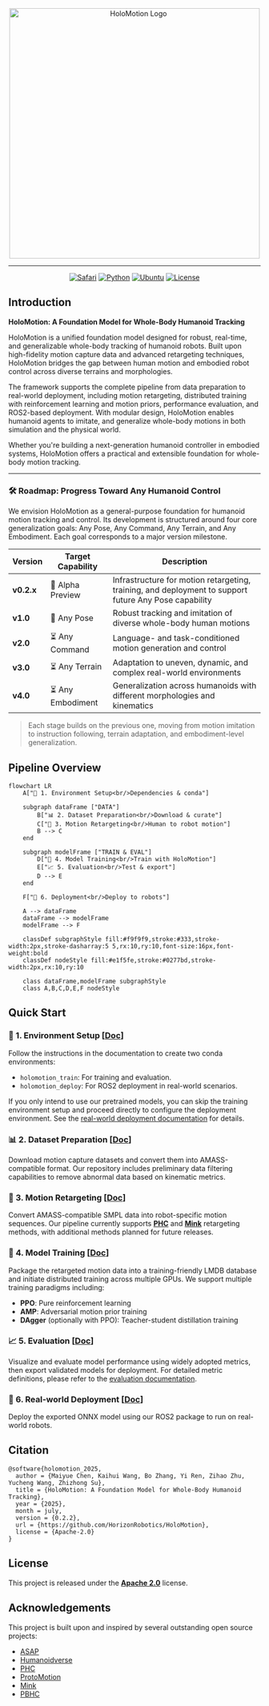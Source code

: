 <div align="center">

<img src="assets/media/holomotion_logo_text.png" alt="HoloMotion Logo" width="500"/>

---

[![Safari](https://img.shields.io/badge/Website-006CFF?logo=safari&logoColor=fff)](https://horizonrobotics.github.io/robot_lab/holomotion/)
[![Python](https://img.shields.io/badge/Python3.8-3776AB?logo=python&logoColor=fff)](#)
[![Ubuntu](https://img.shields.io/badge/Ubuntu22.04-E95420?logo=ubuntu&logoColor=white)](#)
[![License](https://img.shields.io/badge/License-Apache_2.0-green?logo=apache&logoColor=white)](./LICENSE)
<!-- [![arXiv](https://img.shields.io/badge/arXiv-2025.00000-red?logo=arxiv&logoColor=white)](https://arxiv.org/abs/2025.00000) -->

</div>

## Introduction

**HoloMotion: A Foundation Model for Whole-Body Humanoid Tracking**

HoloMotion is a unified foundation model designed for robust, real-time, and generalizable whole-body tracking of humanoid robots. Built upon high-fidelity motion capture data and advanced retargeting techniques, HoloMotion bridges the gap between human motion and embodied robot control across diverse terrains and morphologies.

The framework supports the complete pipeline from data preparation to real-world deployment, including motion retargeting, distributed training with reinforcement learning and motion priors, performance evaluation, and ROS2-based deployment. With modular design, HoloMotion enables humanoid agents to imitate, and generalize whole-body motions in both simulation and the physical world.

Whether you're building a next-generation humanoid controller in embodied systems, HoloMotion offers a practical and extensible foundation for whole-body motion tracking.

---

### 🛠️ Roadmap: Progress Toward Any Humanoid Control

We envision HoloMotion as a general-purpose foundation for humanoid motion tracking and control. Its development is structured around four core generalization goals: Any Pose, Any Command, Any Terrain, and Any Embodiment. Each goal corresponds to a major version milestone.

| Version   | Target Capability     | Description |
|-----------|------------------------|-------------|
| **v0.2.x** | 🧪 Alpha Preview        | Infrastructure for motion retargeting, training, and deployment to support future Any Pose capability |
| **v1.0**   | 🔄 Any Pose             | Robust tracking and imitation of diverse whole-body human motions |
| **v2.0**   | ⏳ Any Command          | Language- and task-conditioned motion generation and control |
| **v3.0**   | ⏳ Any Terrain          | Adaptation to uneven, dynamic, and complex real-world environments |
| **v4.0**   | ⏳ Any Embodiment       | Generalization across humanoids with different morphologies and kinematics |

> Each stage builds on the previous one, moving from motion imitation to instruction following, terrain adaptation, and embodiment-level generalization.

## Pipeline Overview

```mermaid
flowchart LR
    A["🔧 1. Environment Setup<br/>Dependencies & conda"]

    subgraph dataFrame ["DATA"]
        B["📊 2. Dataset Preparation<br/>Download & curate"]
        C["🔄 3. Motion Retargeting<br/>Human to robot motion"]
        B --> C
    end

    subgraph modelFrame ["TRAIN & EVAL"]
        D["🧠 4. Model Training<br/>Train with HoloMotion"]
        E["📈 5. Evaluation<br/>Test & export"]
        D --> E
    end

    F["🚀 6. Deployment<br/>Deploy to robots"]

    A --> dataFrame
    dataFrame --> modelFrame
    modelFrame --> F

    classDef subgraphStyle fill:#f9f9f9,stroke:#333,stroke-width:2px,stroke-dasharray:5 5,rx:10,ry:10,font-size:16px,font-weight:bold
    classDef nodeStyle fill:#e1f5fe,stroke:#0277bd,stroke-width:2px,rx:10,ry:10
    
    class dataFrame,modelFrame subgraphStyle
    class A,B,C,D,E,F nodeStyle
```

## Quick Start

### 🔧 1. Environment Setup [[Doc](docs/environment_setup.md)]

Follow the instructions in the documentation to create two conda environments:

- `holomotion_train`: For training and evaluation.
- `holomotion_deploy`: For ROS2 deployment in real-world scenarios.

If you only intend to use our pretrained models, you can skip the training environment setup and proceed directly to configure the deployment environment. See the [real-world deployment documentation](docs/realworld_deployment.md) for details.

### 📊 2. Dataset Preparation [[Doc](docs/smpl_data_curation.md)]

Download motion capture datasets and convert them into AMASS-compatible format. Our repository includes preliminary data filtering capabilities to remove abnormal data based on kinematic metrics.

### 🔄 3. Motion Retargeting [[Doc](docs/motion_retargeting.md)]

Convert AMASS-compatible SMPL data into robot-specific motion sequences. Our pipeline currently supports **[PHC](https://github.com/ZhengyiLuo/PHC?tab=readme-ov-file)** and **[Mink](https://github.com/kevinzakka/mink)** retargeting methods, with additional methods planned for future releases.

### 🧠 4. Model Training [[Doc](docs/train_motion_tracking.md)]

Package the retargeted motion data into a training-friendly LMDB database and initiate distributed training across multiple GPUs. We support multiple training paradigms including:

- **PPO**: Pure reinforcement learning
- **AMP**: Adversarial motion prior training
- **DAgger** (optionally with PPO): Teacher-student distillation training

### 📈 5. Evaluation [[Doc](docs/evaluate_motion_tracking.md)]

Visualize and evaluate model performance using widely adopted metrics, then export validated models for deployment. For detailed metric definitions, please refer to the [evaluation documentation](docs/evaluate_motion_tracking.md#evaluation-results).

### 🚀 6. Real-world Deployment [[Doc](docs/realworld_deployment.md)]

Deploy the exported ONNX model using our ROS2 package to run on real-world robots.

## Citation

```
@software{holomotion_2025,
  author = {Maiyue Chen, Kaihui Wang, Bo Zhang, Yi Ren, Zihao Zhu, Yucheng Wang, Zhizhong Su},
  title = {HoloMotion: A Foundation Model for Whole-Body Humanoid Tracking},
  year = {2025},
  month = july,
  version = {0.2.2},
  url = {https://github.com/HorizonRobotics/HoloMotion},
  license = {Apache-2.0}
}
```

## License

This project is released under the **[Apache 2.0](https://img.shields.io/badge/license-Apache--2.0-blue.svg)** license.

## Acknowledgements

This project is built upon and inspired by several outstanding open source projects:

- [ASAP](https://github.com/LeCAR-Lab/ASAP)
- [Humanoidverse](https://github.com/LeCAR-Lab/HumanoidVerse)
- [PHC](https://github.com/ZhengyiLuo/PHC?tab=readme-ov-file)
- [ProtoMotion](https://github.com/NVlabs/ProtoMotions/tree/main/protomotions)
- [Mink](https://github.com/kevinzakka/mink)
- [PBHC](https://github.com/TeleHuman/PBHC)
